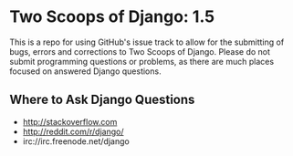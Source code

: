 Two Scoops of Django: 1.5
=========================

This is a repo for using GitHub's issue track to allow for the submitting of bugs, errors and corrections
to Two Scoops of Django. Please do not submit programming questions or problems, as there are much places
focused on answered Django questions.

Where to Ask Django Questions
----------------------------------

* http://stackoverflow.com
* http://reddit.com/r/django/
* irc://irc.freenode.net/django

